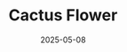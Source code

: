 ---
title: Cactus Flower
slug: cactus-flower
subheader: ""
subheader: ""
description:
  - "An aging nurse. Her playboy boss, who she’s in love with. His uncomfortably-younger girlfriend, who thinks he’s married with kids. And her playwright neighbor, who saved her life."
  - "Dr. Julian Winston has a lot of relationships to juggle: Work wives, fake wives, really-wanna-be wives. And he’s not equipped to handle half of one of those relationships. When his girlfriend, Toni, tries to kill herself because their relationship isn’t going anywhere, he proposes to her. But she thinks he’s married—because that’s what he told her. When he says he’s getting a divorce, she insists on meeting his wife (so she won’t be a ‘home-breaker’), and he must enlist his lovelorn, all-business assistant, Stephanie. But, of course, Toni can tell that Stephanie’s in love. And from here, the lie snowballs…"
  - "This screwball comedy, adapted from a French play by Barillet & Grédy, has been described as “funny,” and as having “flower power.” Don’t believe us, or don’t know what that means? Come find out for yourself, either way!"
tickets_link: 
roles:
    

layout: show-info
year: 2025
quarter: spring
week: 7
location: Logan Theater East
season: 2024-2025 Shows
date: 2025-05-08
 

---